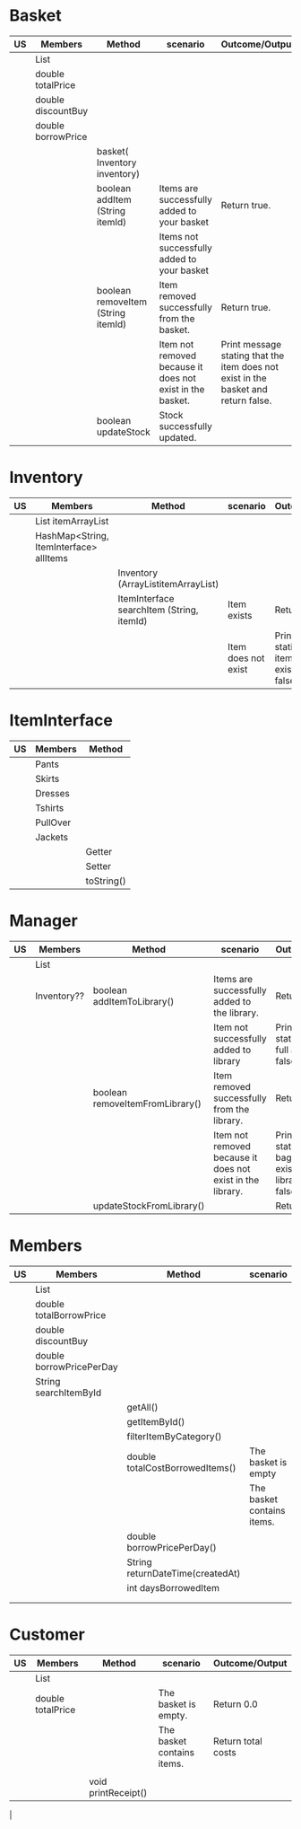 # Basket

| US | Members             | Method                             | scenario                                                  | Outcome/Output                                                                     |
|----|---------------------|------------------------------------|-----------------------------------------------------------|------------------------------------------------------------------------------------|
|    | List<ItemInterface> |                                    |                                                           |                                                                                    |
|    | double totalPrice   |                                    |                                                           |                                                                                    |
|    | double discountBuy  |                                    |                                                           |                                                                                    |
|    | double borrowPrice  |                                    |                                                           |                                                                                    |
|    |                     | basket( Inventory inventory)       |                                                           |                                                                                    |
|    |                     | boolean addItem (String itemId)    | Items are successfully added to your basket               | Return true.                                                                       |
|    |                     |                                    | Items not successfully added to your basket               |                                                                                    |
|    |                     | boolean removeItem (String itemId) | Item removed successfully from the basket.                | Return true.                                                                       |
|    |                     |                                    | Item not removed because it does not exist in the basket. | Print message stating that the item does not exist in the basket and return false. |
|    |                     | boolean updateStock                | Stock successfully updated.                               |                                                                                    |


# Inventory

| US | Members                                 | Method                                            | scenario                                                  | Outcome/Output                                                            |
|----|-----------------------------------------|---------------------------------------------------|-----------------------------------------------------------|---------------------------------------------------------------------------|
|    | List<ItemInterface> itemArrayList       |                                                   |                                                           |                                                                           |
|    | HashMap<String, ItemInterface> allItems |                                                   |                                                           |                                                                           |
|    |                                         | Inventory (ArrayList<ItemInterface>itemArrayList) |                                                           |                                                                           |
|    |                                         | ItemInterface searchItem (String, itemId)         | Item exists                                               | Returns true.                                                             |
|    |                                         |                                                   | Item does not exist                                       | Prints a message stating that the item does not exist and returns false.  |

# ItemInterface

| US | Members  | Method     |
|----|----------|------------|
|    | Pants    |            |
|    | Skirts   |            |
|    | Dresses  |            |
|    | Tshirts  |            |
|    | PullOver |            |
|    | Jackets  |            |
|    |          | Getter     |
|    |          | Setter     |
|    |          | toString() |

# Manager

| US | Members             | Method                          | scenario                                                   | Outcome/Output                                                                       |
|----|---------------------|---------------------------------|------------------------------------------------------------|--------------------------------------------------------------------------------------|
|    | List<ItemInterface> |                                 |                                                            |                                                                                      |
|    | Inventory??         | boolean addItemToLibrary()      | Items are successfully added to the library.               | Return true                                                                          |
|    |                     |                                 | Item not successfully added to library                     | Print message stating basket is full and return false.                               |
|    |                     | boolean removeItemFromLibrary() | Item removed successfully from the library.                | Return true                                                                          |
|    |                     |                                 | Item not removed because it does not exist in the library. | Print message stating that the bagel does not exist in the library and return false. |
|    |                     | updateStockFromLibrary()        |                                                            | Return true                                                                          |



# Members

| US | Members                  | Method                           | scenario                   | Outcome/Output      |
|----|--------------------------|----------------------------------|----------------------------|---------------------|
|    | List<ItemInterface>      |                                  |                            |                     |
|    | double totalBorrowPrice  |                                  |                            |                     |
|    | double discountBuy       |                                  |                            |                     |
|    | double borrowPricePerDay |                                  |                            |                     |
|    | String searchItemById    |                                  |                            |                     |
|    |                          | getAll()                         |                            |                     |
|    |                          | getItemById()                    |                            |                     |
|    |                          | filterItemByCategory()           |                            |                     |
|    |                          | double totalCostBorrowedItems()  | The basket is empty        | Return 0.0          |
|    |                          |                                  | The basket contains items. | Return total costs. |
|    |                          | double borrowPricePerDay()       |                            |                     |
|    |                          | String returnDateTime(createdAt) |                            |                     |
|    |                          | int daysBorrowedItem             |                            |                     |
|    |                          |                                  |                            |                     |
|    |                          |                                  |                            |                     |

# Customer

| US | Members             | Method              | scenario                   | Outcome/Output      |
|----|---------------------|---------------------|----------------------------|---------------------|
|    | List<ItemInterface> |                     |                            |                     |
|    | double totalPrice   |                     | The basket is empty.       | Return 0.0          |
|    |                     |                     | The basket contains items. | Return total costs  |
|    |                     |                     |                            |                     |
|    |                     | void printReceipt() |                            |                     |
|
